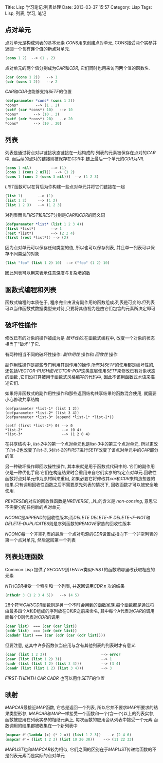 Title: Lisp 学习笔记:列表处理
Date: 2013-03-37 15:57
Category: Lisp
Tags: Lisp, 列表, 学习, 笔记

## 点对单元
点对单元是构成列表的基本元素
*CONS*用来创建点对单元, CONS接受两个实参并返回一个含有连个值的新点对单元.
```lisp
(cons 1 2)  --> (1 . 2)
```
点对单元的两个值分别成为*CAR*和*CDR*, 它们同时也用来访问两个值的函数名.
```lisp
(car (cons 1 2))   --> 1
(cdr (cons 1 2))   --> 2
```
*CAR*和*CDR*也能够支持*SETF*的位置
```lisp
(defparameter *cons* (cons 1 2))
*cons*        --> (1 . 2)
(setf (car *cons*) 10)   --> 10
*cons*       --> (10 . 2)
(setf (cdr *cons*) 20)   --> 20
*cons*       --> (10 . 20)
```

## 列表
列表是通过将点对以链接状态链接在一起构成的.列表的元素被保存在点对的*CAR*中, 而后续的点对的链接则被保存在*CDR*中.链上最后一个单元的*CDR*为*NIL*
```lisp
(cons 1 nil)         --> (1)
(cons 1 (cons 2 nil))  --> (1 2)
(cons 1 (cons 2 (cons 3 nil)))  --> (1 2 3)
```

*LIST*函数可以在背后为你构建一些点对单元并将它们链接在一起
```lisp
(list 1)       --> (1)
(list 1 2)     --> (1 2)
(list 1 2 3)   --> (1 2 3)
```
对列表而言*FIRST*和*REST*分别是*CAR*和*CDR*的同义词
```lisp
(defparameter *list* (list 1 2 3 4))
(first *list*)       --> 1
(rest *list*)        --> (2 3 4)
(first (rest *list*)) --> (2)
```
因为点对单元可以保存任何类型的值, 所以也可以保存列表, 并且单一列表可以保存不同类型的对象
```lisp
(list "foo" (list 1 2) 10)  --> ("foo" (1 2) 10)
```
因此列表可以用来表示任意深度与复杂堵的数

## 函数式编程和列表
函数式编程的本质在于, 程序完全由没有副作用的函数组成.列表是可变的.但列表可以当作函数式数据类型来对待,只要将其值视为是由它们包含的元素所决定即可

## 破坏性操作
修改已有的对象的操作被成为是 _破坏性的_.在函数式编程中, 改变一个对象的状态相当于"破坏"了它.

有两种相当不同的破坏性操作: _副作用性_ 操作和 _回收性_ 操作

副作用性操作是那些专门利用其副作用的操作.所有对*SETF*的使用都是破坏性的, 还包括*VECTOR-PUSH*或*VECTOR-POP*这类底层使用*SETF*来修改已有对象状态的函数 ,它们没打算被用于函数式风格编写的代码中, 因此不该用函数式术语来描述它们.

如果将非函数式的副作用性操作和那些返回结构共享结果的函数混合使用, 就需要小心修改共享结构
```
(defparameter *list-1* (list 1 2))
(defparameter *list-2* (list 3 4))
(defparameter *list-3* (append *list-1* *list-2*))

(setf (first *list-2*) 0) --> 0
*list-2*                  --> (0 4)
*list-3*                  --> (1 2 0 4)
```
在共享结构中, *list-2*中的第一个点对单元也是*list-3*中的第三个点对单元, 所以更改了*list-2*也改变了*list-3*, 对*list-2*的*FIRST*进行*SETF*改变了该点对单元中的*CAR*部分的值


另一种破坏操作即回收操性操作, 其本来就是用于函数式代码中的. 它们的副作用仅是一种优化手段.它们在构造结果时会重用来自它们实参的特定点对单元.回收性函数将点对单元作为原材料来重用, 如果必要它将修改其*car*和*CDR*来构造想要的结果.只有调用回收性函数之后不需要原先列表的情况下, 回收函数才可以被安全地使用.

*REVERSE*的对应的回收性函数是*NREVERSE*, _N_的含义是 _non-consing_, 意思它不需要分配任何新的点对单元

*NCONC*是*APPEND*的回收性版本;而*DELETE* *DELETE-IF* *DELETE-IF-NOT*和*DELETE-DUPLICATES*则是序列函数的*REMOVE*家族的回收性版本

*NCONC*每一个非空列表的最后一个点对电源的*CDR*设置成指向下一个非空列表的第一个点对单元, 然后返回第一个列表

## 列表处理函数
Common Lisp 提供了*SECOND*到*TENTH*类似*FIRST*的函数哟哪里改获取相应的元素

*NTHCDR*接受一个索引和一个列表, 并返回调用*CDR* _n_ 次的结果
```lisp
(nthcdr 3 (1 2 3 4 5))   --> (4 5)
```

28个符号*CAR/CDR*函数则是另一个不时会用到的函数家族.每个函数都是通过将由最多四个A和D组成的序列放在C和R之前来命名, 其中每个A代表对*CAR*的调用而每个D则代表对*CDR*的调用
```lisp
(caar list)  === (car (car list))
(cddr list)  === (cdr (cdr list))
(cadadr list) === (car (cdr (car (cdr list))))
```
但要注意, 这其中许多函数仅当应用与含有其他列表的列表时才有意义.
```lisp
(caar (list 1 2 3))                         --> error
(caar (list (list 1 2) 3))                  --> 1
(cadr (list (list 1 2) (list 3 4)))         --> (3 4)
(caadr (list (list 1 2) (list 3 4)))        --> 3
```

*FIRST-THENTH* *CAR* *CADR* 也可以用作*SETF*的位置


## 映射
*MAPCAR*最接近*MAP*函数, 它总是返回一个列表, 所以它并不要求*MAP*所要求的结果类型形参, *MAPCAR*和*MAP*一样接受一个函数和一个(含一个)以上的列表实参, 函数被应用在列表实参的相继元素上, 每次函数的应用会从列表中接受一个元素.函数调用的结果都被收集在一个新列表中
```lisp
(mapcar #'(lambda (x) (* 2 x)) (list 1 2 3))   --> (2 4 6)
(mapcar #'+ (list 1 2 3) (list 10 20 30))    --> (11 22 33)
```

*MAPLIST*也和*MAPCAR*较为相似, 它们之间的区别在于*MAPLIST*传递给函数的不是列表元素而是实际的点对单元
